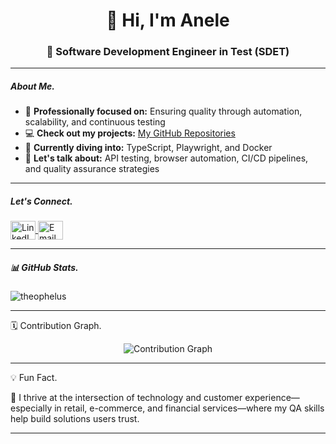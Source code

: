 <h1 align="center">👋 Hi, I'm Anele</h1> <h3 align="center">🚀 Software Development Engineer in Test (SDET)</h3> 

---
##### About Me.
- 💼 **Professionally focused on:** Ensuring quality through automation, scalability, and continuous testing
- 💻 **Check out my projects:** [My GitHub Repositories](https://github.com/Theophelus?tab=repositories)  
- 🌱 **Currently diving into:** TypeScript, Playwright, and Docker
- 💬 **Let's talk about:** API testing, browser automation, CI/CD pipelines, and quality assurance strategies
----
##### Let's Connect.
 
<div align="left"> <a href="https://linkedin.com/in/theophelus-tom/" target="blank"> <img align="center" src="https://raw.githubusercontent.com/rahuldkjain/github-profile-readme-generator/master/src/images/icons/Social/linked-in-alt.svg" alt="LinkedIn - Theophelus Tom" height="30" width="40" /> </a> <a href="mailto:aneletom10@gmail.com" target="_blank"> <img align="center" src="https://img.icons8.com/color/48/000000/gmail-new.png" alt="Email - aneletom10@gmail.com" height="30" width="40" /> </a> </div>

---

##### 📊 GitHub Stats.
<p align="left"> <img src="https://komarev.com/ghpvc/?username=theophelus&label=Profile%20views&color=0e75b6&style=flat" alt="theophelus" /> </p>

---

🗓️ Contribution Graph.
<p align="center"> <img src="https://github-readme-activity-graph.vercel.app/graph?username=Theophelus&theme=tokyonight&hide_border=true" alt="Contribution Graph" /> </p>

---

💡 Fun Fact.

🌟 I thrive at the intersection of technology and customer experience—especially in retail, e-commerce, and financial services—where my QA skills help build solutions users trust.

---
